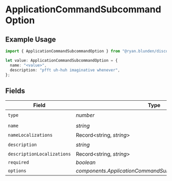 # ApplicationCommandSubcommandOption

## Example Usage

```typescript
import { ApplicationCommandSubcommandOption } from "@ryan.blunden/discord-sdk/models/components";

let value: ApplicationCommandSubcommandOption = {
  name: "<value>",
  description: "pfft uh-huh imaginative whenever",
};
```

## Fields

| Field                                                    | Type                                                     | Required                                                 | Description                                              |
| -------------------------------------------------------- | -------------------------------------------------------- | -------------------------------------------------------- | -------------------------------------------------------- |
| `type`                                                   | *number*                                                 | :heavy_check_mark:                                       | N/A                                                      |
| `name`                                                   | *string*                                                 | :heavy_check_mark:                                       | N/A                                                      |
| `nameLocalizations`                                      | Record<string, *string*>                                 | :heavy_minus_sign:                                       | N/A                                                      |
| `description`                                            | *string*                                                 | :heavy_check_mark:                                       | N/A                                                      |
| `descriptionLocalizations`                               | Record<string, *string*>                                 | :heavy_minus_sign:                                       | N/A                                                      |
| `required`                                               | *boolean*                                                | :heavy_minus_sign:                                       | N/A                                                      |
| `options`                                                | *components.ApplicationCommandSubcommandOptionOptions*[] | :heavy_minus_sign:                                       | N/A                                                      |